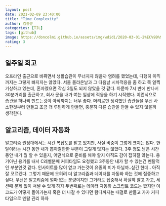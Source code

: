 ```yaml
---
layout: post
date: 2021-02-09 23:40:00
title: "Time Complexity"
author: 김동훈
categories: [TIL]
tags: [github]
image: https://doncolmi.github.io/assets/img/wdidi/2020-03-01-2%EC%9B%94-%ED%9A%8C%EA%B3%A0/16.png
rating: 3
---
```


## 일주일 회고

오프라인 출근으로 바뀌면서 생활습관이 무너지지 않을까 염려를 했었는데, 다행히 아직까지는 그렇게 빠지지는 않았다. 서울 올라온날과 그 다음날 시차적응을 좀 하고 쭉 일찍 기상하고 있는데, 혼자였으면 작심 3일도 되지 않았을 것 같다. 아묻따 7시 반에 만나서 30분거리를 출근하고, 회사 문을 내가 여는 일상에 적응을 하기 시작했다. 이런식으로 습관을 하나씩 만드는것이 아직까지는 너무 좋다. 머리로만 생각했던 습관들을 우선 사소한것부터 만들고 조금 더 루틴하게 만들면, 충분히 다른 습관을 만들 수 있지 않을까 생각한다.

## 알고리즘, 데이터 자동화

알고리즘 원정대에서는 시간 복잡도를 맡고 있지만, 사실 비중이 그렇게 크지는 않다. 한달이라는 시간 동안 내가 뽑아갈만한 부분이 그렇게 많지는 않았다. 3주 정도 남은 시간 동안 내가 뭘 할 수 있을지, 어떤식으로 준비를 해야 할지 아직도 감이 잡히질 않는다.
용기아닌 용기를 내서 C레벨분께 커피타임도 요청했고 3주동안 내가 할 수 있는건 멘탈적인 부분인것 같다. 인사이트를 많이 얻고 가는것이 유종의 미가 아닐까..싶긴 한데.. 아직 잘 모르겠다. 그렇기 때문에 오히려 더 알고리즘과 데이터를 자동화 하는 것에 집중하고 싶다.
우선은 알고리즘에 얼마 없는 분량이지만 그거라도 집중해서 확실히 알고 가고, 세션때 문제 없이 쳐낼 수 있게 하자
두번째로는 데이터 자동화 스크립트 코드는 짰지만 이 코드가 어떻게 돌아가는지 혹은 더 나갈 수 있다면 람다까지는 내걸로 만들고 가자
커피타임으로 멘탈 관리 하자
